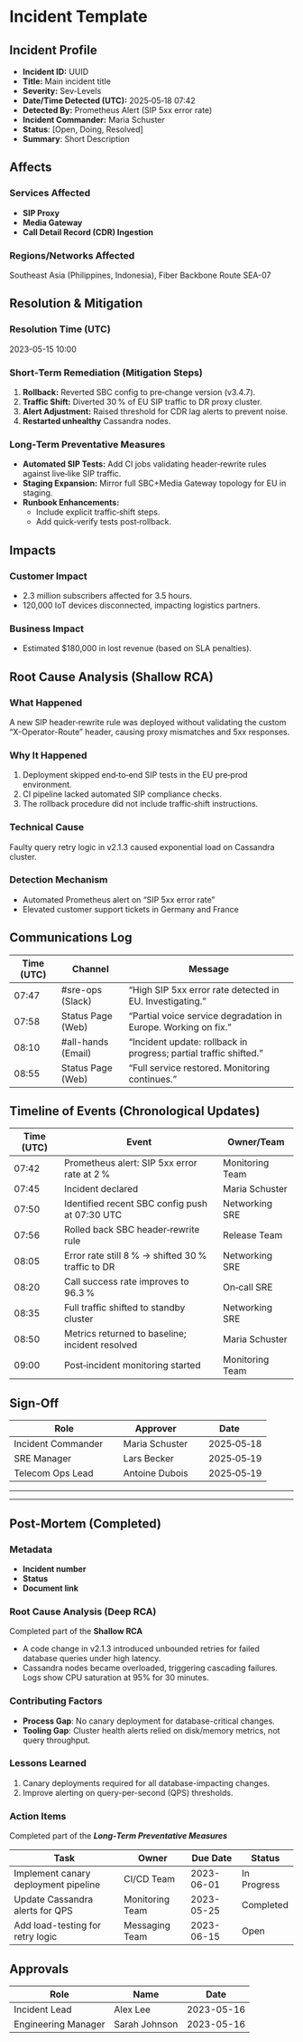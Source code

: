 # Incident Template

## Incident Profile

- **Incident ID:** UUID
- **Title:** Main incident title
- **Severity:** Sev-Levels
- **Date/Time Detected (UTC):** 2025‑05‑18 07:42
- **Detected By:** Prometheus Alert (SIP 5xx error rate)
- **Incident Commander:** Maria Schuster
- **Status**: [Open, Doing, Resolved]
- **Summary**: Short Description

## Affects

### Services Affected

- **SIP Proxy**
- **Media Gateway**
- **Call Detail Record (CDR) Ingestion**

### Regions/Networks Affected

Southeast Asia (Philippines, Indonesia), Fiber Backbone Route SEA-07

## Resolution & Mitigation

### Resolution Time (UTC)

2023-05-15 10:00

### Short‑Term Remediation (Mitigation Steps)

1. **Rollback:** Reverted SBC config to pre‑change version (v3.4.7).
2. **Traffic Shift:** Diverted 30 % of EU SIP traffic to DR proxy cluster.
3. **Alert Adjustment:** Raised threshold for CDR lag alerts to prevent noise.
4. **Restarted unhealthy** Cassandra nodes.

### Long‑Term Preventative Measures

- **Automated SIP Tests:** Add CI jobs validating header‑rewrite rules against live‑like SIP traffic.
- **Staging Expansion:** Mirror full SBC+Media Gateway topology for EU in staging.
- **Runbook Enhancements:**
  - Include explicit traffic‑shift steps.
  - Add quick‑verify tests post‑rollback.

## Impacts

### Customer Impact

- 2.3 million subscribers affected for 3.5 hours.
- 120,000 IoT devices disconnected, impacting logistics partners.

### Business Impact

- Estimated $180,000 in lost revenue (based on SLA penalties).

## Root Cause Analysis (Shallow RCA)

### What Happened

A new SIP header‑rewrite rule was deployed without validating the custom “X-Operator-Route” header, causing proxy mismatches and 5xx responses.

### Why It Happened

1. Deployment skipped end‑to‑end SIP tests in the EU pre‑prod environment.
2. CI pipeline lacked automated SIP compliance checks.
3. The rollback procedure did not include traffic‑shift instructions.

### Technical Cause

Faulty query retry logic in v2.1.3 caused exponential load on Cassandra cluster.

### Detection Mechanism

- Automated Prometheus alert on “SIP 5xx error rate”
- Elevated customer support tickets in Germany and France

## Communications Log

| Time (UTC) | Channel            | Message                                                           |
| ---------- | ------------------ | ----------------------------------------------------------------- |
| 07:47      | #sre-ops (Slack)   | “High SIP 5xx error rate detected in EU. Investigating.”          |
| 07:58      | Status Page (Web)  | “Partial voice service degradation in Europe. Working on fix.”    |
| 08:10      | #all-hands (Email) | “Incident update: rollback in progress; partial traffic shifted.” |
| 08:55      | Status Page (Web)  | “Full service restored. Monitoring continues.”                    |

## Timeline of Events (Chronological Updates)

| Time (UTC) | Event                                             | Owner/Team      |
| ---------- | ------------------------------------------------- | --------------- |
| 07:42      | Prometheus alert: SIP 5xx error rate at 2 %       | Monitoring Team |
| 07:45      | Incident declared                                 | Maria Schuster  |
| 07:50      | Identified recent SBC config push at 07:30 UTC    | Networking SRE  |
| 07:56      | Rolled back SBC header‑rewrite rule               | Release Team    |
| 08:05      | Error rate still 8 % → shifted 30 % traffic to DR | Networking SRE  |
| 08:20      | Call success rate improves to 96.3 %              | On‑call SRE     |
| 08:35      | Full traffic shifted to standby cluster           | Networking SRE  |
| 08:50      | Metrics returned to baseline; incident resolved   | Maria Schuster  |
| 09:00      | Post‑incident monitoring started                  | Monitoring Team |

## Sign‑Off

| **Role**             | **Approver**   | **Date**     |
| -------------------- | -------------- | ------------ |
| Incident Commander   | Maria Schuster |   2025‑05‑18 |
| SRE Manager          | Lars Becker    |   2025‑05‑19 |
| Telecom Ops Lead     | Antoine Dubois |   2025‑05‑19 |

---

---

## Post-Mortem (Completed)

### Metadata

- **Incident number**
- **Status**
- **Document link**

### Root Cause Analysis (Deep RCA)

Completed part of the **Shallow RCA**

- A code change in v2.1.3 introduced unbounded retries for failed database queries under high latency.
- Cassandra nodes became overloaded, triggering cascading failures. Logs show CPU saturation at 95% for 30 minutes.

### Contributing Factors

- **Process Gap**: No canary deployment for database-critical changes.
- **Tooling Gap**: Cluster health alerts relied on disk/memory metrics, not query throughput.

### Lessons Learned

1. Canary deployments required for all database-impacting changes.
2. Improve alerting on query-per-second (QPS) thresholds.

### Action Items

Completed part of the **_Long‑Term Preventative Measures_**

| **Task**                             | **Owner**       | **Due Date** | **Status**  |
| ------------------------------------ | --------------- | ------------ | ----------- |
| Implement canary deployment pipeline | CI/CD Team      | 2023-06-01   | In Progress |
| Update Cassandra alerts for QPS      | Monitoring Team | 2023-05-25   | Completed   |
| Add load-testing for retry logic     | Messaging Team  | 2023-06-15   | Open        |

## Approvals

| **Role**            | **Name**      | **Date**   |
| ------------------- | ------------- | ---------- |
| Incident Lead       | Alex Lee      | 2023-05-16 |
| Engineering Manager | Sarah Johnson | 2023-05-16 |
